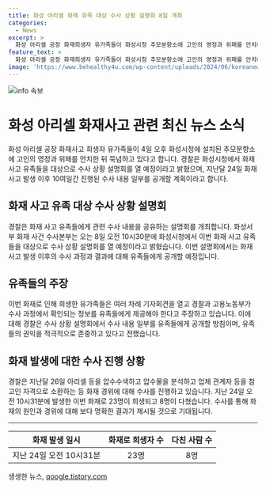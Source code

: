 ```yaml
---
title: 화성 아리셀 화재 유족 대상 수사 상황 설명회 8일 개최
categories:
  - News
excerpt: >
  화성 아리셀 공장 화재희생자 유가족들이 화성시청 추모분향소에 고인의 영정과 위패를 안치하고 묵념하고 있으며, 경찰이 화재 사고 관련 수사 내용을 유족들에게 공유하는 설명회를 개최한다. 지난달 24일 이후 10여일간 진행된 수사 내용의 일부를 유족들에게 공개할 예정으로, 화재 경위에 대한 수사를 진행 중이며, 유족들은 수사과정에서 확인되는 정보를 받을 것을 주장해왔다. 이번 화재로 23명이 사망하고 8명이 다졌으며, 8일 오전에 유족들을 대상으로 수사 상황 설명회가 열릴 예정이다.
feature_text: >
  화성 아리셀 공장 화재희생자 유가족들이 화성시청 추모분향소에 고인의 영정과 위패를 안치하고 묵념하고 있으며, 경찰이 화재 사고 관련 수사 내용을 유족들에게 공유하는 설명회를 개최한다. 지난달 24일 이후 10여일간 진행된 수사 내용의 일부를 유족들에게 공개할 예정으로, 화재 경위에 대한 수사를 진행 중이며, 유족들은 수사과정에서 확인되는 정보를 받을 것을 주장해왔다. 이번 화재로 23명이 사망하고 8명이 다졌으며, 8일 오전에 유족들을 대상으로 수사 상황 설명회가 열릴 예정이다.
image: 'https://www.behealthy4u.com/wp-content/uploads/2024/06/koreanews.jpg'
---
```


<p><img src="https://www.behealthy4u.com/wp-content/uploads/2024/06/koreanews.jpg" alt="info 속보" /></p>

<h1>화성 아리셀 화재사고 관련 최신 뉴스 소식</h1>

<p data-ke-size="size16">화성 아리셀 공장 화재사고 희생자 유가족들이 4일 오후 화성시청에 설치된 추모분향소에 고인의 영정과 위패를 안치한 뒤 묵념하고 있다고 합니다. 경찰은 화성시청에서 화재 사고 유족들을 대상으로 수사 상황 설명회를 열 예정이라고 밝혔으며, 지난달 24일 화재 사고 발생 이후 10여일간 진행된 수사 내용 일부를 공개할 계획이라고 합니다.</p>

<h2 data-ke-size="size26">화재 사고 유족 대상 수사 상황 설명회</h2>

<p data-ke-size="size16">경찰은 화재 사고 유족들에게 관련 수사 내용을 공유하는 설명회를 개최합니다. 화성서부 화재 사건 수사본부는 오는 8일 오전 10시30분에 화성시청에서 이번 화재 사고 유족들을 대상으로 수사 상황 설명회를 열 예정이라고 밝혔습니다. 이번 설명회에서는 화재 사고 발생 이후의 수사 과정과 결과에 대해 유족들에게 공개할 예정입니다.</p>

<h2 data-ke-size="size26">유족들의 주장</h2>

<p data-ke-size="size16">이번 화재로 인해 희생한 유가족들은 여러 차례 기자회견을 열고 경찰과 고용노동부가 수사 과정에서 확인되는 정보를 유족들에게 제공해야 한다고 주장하고 있습니다. 이에 대해 경찰은 수사 상황 설명회에서 수사 내용 일부를 유족들에게 공개할 방침이며, 유족들의 권익을 적극적으로 존중하고 있다고 전했습니다.</p>

<h2 data-ke-size="size26">화재 발생에 대한 수사 진행 상황</h2>

<p data-ke-size="size16">경찰은 지난달 26일 아리셀 등을 압수수색하고 압수물을 분석하고 업체 관계자 등을 참고인 자격으로 소환하는 등 화재 경위에 대해 수사를 진행하고 있습니다. 지난 24일 오전 10시31분에 발생한 이번 화재로 23명이 희생되고 8명이 다쳤습니다. 수사를 통해 화재의 원인과 경위에 대해 보다 명확한 결과가 제시될 것으로 기대됩니다.</p>

<hr>

<table>
    <thead>
        <tr>
            <th style="text-align: center;"><b>화재 발생 일시</b></th>
            <th style="text-align: center;"><b>화재로 희생자 수</b></th>
            <th style="text-align: center;"><b>다친 사람 수</b></th>
        </tr>
    </thead>
    <tbody>
        <tr>
            <td style="text-align: center;">지난 24일 오전 10시31분</td>
            <td style="text-align: center;">23명</td>
            <td style="text-align: center;">8명</td>
        </tr>
    </tbody>
</table>
생생한 뉴스, <a href="https://qoogle.tistory.com" rel="dofollow">qoogle.tistory.com</a>


